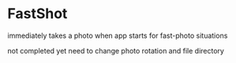 # FastShot
immediately takes a photo when app starts for fast-photo situations

not completed yet
need to change photo rotation and file directory
